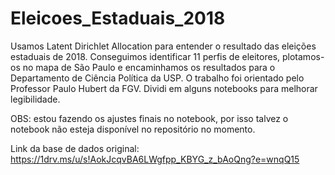 # Eleicoes_Estaduais_2018

Usamos Latent Dirichlet Allocation para entender o resultado das eleições estaduais de 2018. Conseguimos identificar 11 perfis de eleitores, plotamos-os no mapa de São Paulo e encaminhamos os resultados para o Departamento de Ciência Política da USP. O trabalho foi orientado pelo Professor Paulo Hubert da FGV. Dividi em alguns notebooks para melhorar legibilidade. 

OBS: estou fazendo os ajustes finais no notebook, por isso talvez o notebook não esteja disponível no repositório no momento.

Link da base de dados original: https://1drv.ms/u/s!AokJcqvBA6LWgfpp_KBYG_z_bAoQng?e=wnqQ15
